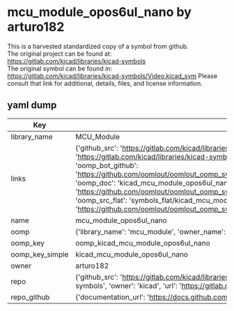 # mcu_module_opos6ul_nano by arturo182  
This is a harvested standardized copy of a symbol from github.  
The original project can be found at:  
https://gitlab.com/kicad/libraries/kicad-symbols  
The original symbol can be found in:
https://gitlab.com/kicad/libraries/kicad-symbols/Video.kicad_sym
Please consult that link for additional, details, files, and license information.  
## yaml dump  
| Key | Value |  
| --- | --- |  
| library_name | MCU_Module |  
| links | {'github_src': 'https://gitlab.com/kicad/libraries/kicad-symbols/Video.kicad_sym', 'github_src_repo': 'https://gitlab.com/kicad/libraries/kicad-symbols', 'oomp_bot': 'kicad_mcu_module_opos6ul_nano/working', 'oomp_bot_github': 'https://github.com/oomlout/oomlout_oomp_symbol_bot/tree/main/kicad_mcu_module_opos6ul_nano/working', 'oomp_doc': 'kicad_mcu_module_opos6ul_nano/working', 'oomp_doc_github': 'https://github.com/oomlout/oomlout_oomp_symbol_doc/tree/main/kicad_mcu_module_opos6ul_nano/working', 'oomp_src_flat': 'symbols_flat/kicad_mcu_module_opos6ul_nano/working', 'oomp_src_flat_github': 'https://github.com/oomlout/oomlout_oomp_symbol_src/tree/main/kicad_mcu_module_opos6ul_nano/working'} |  
| name | mcu_module_opos6ul_nano |  
| oomp | {'library_name': 'mcu_module', 'owner_name': 'kicad', 'symbol_name': 'mcu_module_opos6ul_nano'} |  
| oomp_key | oomp_kicad_mcu_module_opos6ul_nano |  
| oomp_key_simple | kicad_mcu_module_opos6ul_nano |  
| owner | arturo182 |  
| repo | {'github_src': 'https://gitlab.com/kicad/libraries/kicad-symbols/Video.kicad_sym', 'name': 'libraries/kicad-symbols', 'owner': 'kicad', 'url': 'https://gitlab.com/kicad/libraries/kicad-symbols'} |  
| repo_github | {'documentation_url': 'https://docs.github.com/rest/repos/repos#get-a-repository', 'message': 'Not Found'} |  


